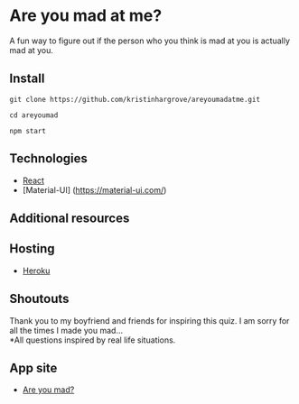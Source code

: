 # Are you mad at me? 

A fun way to figure out if the person who you think is mad at you is actually mad at you.

## Install

`git clone https://github.com/kristinhargrove/areyoumadatme.git`

`cd areyoumad`

`npm start`


## Technologies

- [React](https://reactjs.org/)
- [Material-UI] (https://material-ui.com/)

## Additional resources


## Hosting

- [Heroku](https://heroku.com)

## Shoutouts

Thank you to my boyfriend and friends for inspiring this quiz. I am sorry for all the times I made you mad...<br>
*All questions inspired by real life situations.

## App site

- [Are you mad?](https://areyoumad.netlify.app/)

